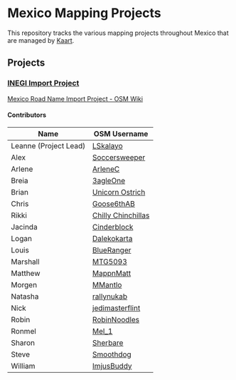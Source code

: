 # Mexico Mapping Projects
This repository tracks the various mapping projects throughout Mexico that are managed by [Kaart](https://github.com/KaartGroup/Mexico/blob/master/KAART.md "Kaart").

## Projects

### [INEGI Import Project](https://github.com/KaartGroup/Mexico/projects/1 "Project 1")
[Mexico Road Name Import Project - OSM Wiki](https://wiki.openstreetmap.org/wiki/Mexico_Road_Name_Import_Project "Mexico Road Name Import Project")


#### Contributors
| Name                  | OSM Username                                                                  |
|-----------------------|-------------------------------------------------------------------------------|
| Leanne (Project Lead) | [LSkalayo](https://www.openstreetmap.org/user/LSkalayo)                       |
| Alex                  | [Soccersweeper](https://www.openstreetmap.org/user/Soccersweeper)             |
| Arlene                | [ArleneC](https://www.openstreetmap.org/user/ArleneC)                         |
| Breia                 | [3agleOne](https://www.openstreetmap.org/user/3agleOne)                       |
| Brian                 | [Unicorn Ostrich](https://www.openstreetmap.org/user/Unicorn%20Ostrich)       |
| Chris                 | [Goose6thAB](https://www.openstreetmap.org/user/Goose6thAB)                   |
| Rikki                 | [Chilly Chinchillas](https://www.openstreetmap.org/user/Chilly%20Chinchillas) |
| Jacinda               | [Cinderblock](https://www.openstreetmap.org/user/Cinderblock)                 |
| Logan                 | [Dalekokarta](https://www.openstreetmap.org/user/Dalekokarta)                 |
| Louis                 | [BlueRanger](https://www.openstreetmap.org/user/BlueRanger)                   |
| Marshall              | [MTG5093](https://www.openstreetmap.org/user/MTG5093)                         |
| Matthew               | [MappnMatt](https://www.openstreetmap.org/user/MappnMatt)                     |
| Morgen                | [MMantlo](https://www.openstreetmap.org/user/MMantlo)                         |
| Natasha               | [rallynukab](https://www.openstreetmap.org/user/rallynukab)                   |
| Nick                  | [jedimasterflint](https://www.openstreetmap.org/user/jedimasterflint)         |
| Robin                 | [RobinNoodles](https://www.openstreetmap.org/user/RobinNoodles)               |
| Ronmel                | [Mel_1](https://www.openstreetmap.org/user/Mel_1)                             |
| Sharon                | [Sherbare](https://www.openstreetmap.org/user/Sherbare)                       |
| Steve                 | [Smoothdog](https://www.openstreetmap.org/user/Smoothdog)                     |
| William               | [ImjusBuddy](https://www.openstreetmap.org/user/ImjusBuddy)                   |
